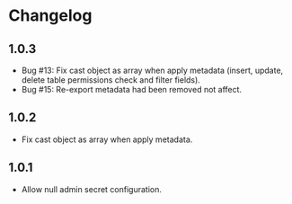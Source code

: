 # Changelog

## 1.0.3

+ Bug #13: Fix cast object as array when apply metadata (insert, update, delete table permissions check and filter fields).
+ Bug #15: Re-export metadata had been removed not affect.

## 1.0.2

+ Fix cast object as array when apply metadata.

## 1.0.1

+ Allow null admin secret configuration.